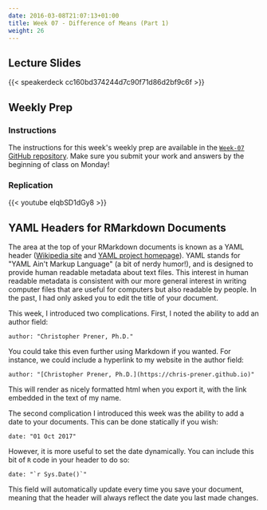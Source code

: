 ```yaml
---
date: 2016-03-08T21:07:13+01:00
title: Week 07 - Difference of Means (Part 1)
weight: 26
---
```


## Lecture Slides
{{< speakerdeck cc160bd374244d7c90f71d86d2bf9c6f >}}

## Weekly Prep
### Instructions
The instructions for this week's weekly prep are available in the [`Week-07` GitHub repository](https://github.com/slu-soc5050/Week-07/blob/master/WeeklyPrep/week-07-prep.pdf). Make sure you submit your work and answers by the beginning of class on Monday!

### Replication
{{< youtube elqbSD1dGy8 >}}

## YAML Headers for RMarkdown Documents
The area at the top of your RMarkdown documents is known as a YAML header ([Wikipedia site](https://en.wikipedia.org/wiki/YAML) and [YAML project homepage](http://www.yaml.org)). YAML stands for "YAML Ain't Markup Language" (a bit of nerdy humor!), and is designed to provide human readable metadata about text files. This interest in human readable metadata is consistent with our more general interest in writing computer files that are useful for computers but also readable by people. In the past, I had only asked you to edit the title of your document.

This week, I introduced two complications. First, I noted the ability to add an author field:

```
author: "Christopher Prener, Ph.D."
```

You could take this even further using Markdown if you wanted. For instance, we could include a hyperlink to my website in the author field:

```
author: "[Christopher Prener, Ph.D.](https://chris-prener.github.io)"
```

This will render as nicely formatted html when you export it, with the link embedded in the text of my name.

The second complication I introduced this week was the ability to add a date to your documents. This can be done statically if you wish:

```
date: "01 Oct 2017"
```

However, it is more useful to set the date dynamically. You can include this bit of `R` code in your header to do so:

```
date: "`r Sys.Date()`"
```

This field will automatically update every time you save your document, meaning that the header will always reflect the date you last made changes.